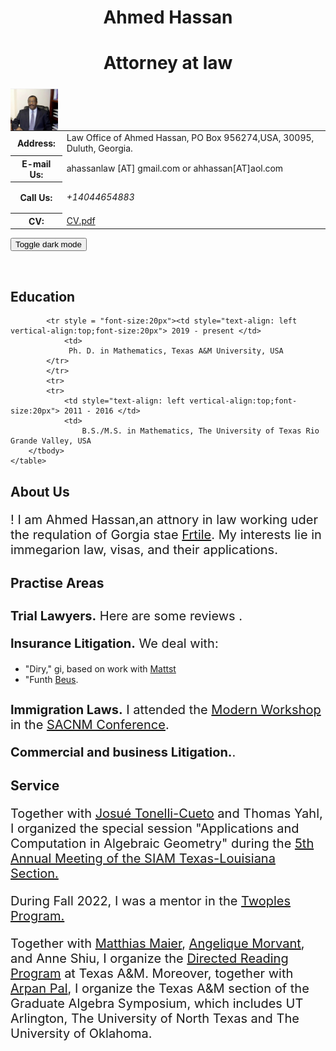 <!DOCTYPE html PUBLIC "-//W3C//DTD XHTML 1.1//EN"
  "http://www.w3.org/TR/xhtml11/DTD/xhtml11.dtd">

<html xmlns="http://www.w3.org/1999/xhtml" xml:lang="en">

<head>
 <meta charset="UTF-8">
 <meta http-equiv="X-UA-Compatible" content="IE=edge">
 <meta name="viewport" content="width=device-width, initial-scale=1.0">
<style type="text/css">

body {
  padding: 25px;
  background-color: whitesmoke;
  color: black;
  font-size: 20px;
}
.contactsearch {
 visibility:hidden;
} 

.dark-mode {
  background-color: black;
  color: whitesmoke;
}
  
h1 {color: Maroon;}
</style>
</head>

<!-- BEGIN CONTENT HERE -->

<h1 class="pageTitle" style="text-align:center;">Ahmed Hassan</h1>
<h1 class="pageTitle" style="text-align:center;">Attorney at law</h1>
<div>
<!-- Photograph -->
<img class="img-responsive" src="hassan_photo.jpg" width="15%" alt="hassan_photo.jpg"
     style="position:relative;float:left;padding-right:5px;padding-top:5px;"/>
<!-- Contact info -->
<table>
<tr><!-- Office -->
<th style=> Address:</th>
<td> Law Office of Ahmed Hassan, PO Box 956274,USA, 30095, Duluth, Georgia. </td>
</tr>
<tr><!-- Obfuscate your e-mail address to reduce spam -->
<th style=>E-mail Us:</th>
<td> ahassanlaw [AT] gmail.com or ahhassan[AT]aol.com </td>
</tr>
<tr><!-- Call us -->
<th style="text-align: vertical-align:top">Call Us:</th>
<td style="vertical-align: top">

<i>  +14044654883 </i>
</td>
</tr>
<tr><!-- Link to your CV -->
<th>CV:</th>
<td><a href="hassan_CV.pdf">CV.pdf</a></td>
</tr>
</table>
</div>

<button onclick="myFunction()">Toggle dark mode</button>

<script>
function myFunction() {
   var element = document.body;
   element.classList.toggle("dark-mode");
}
</script>

<!-- Break -->
<p><br style="clear: both;"/></p>

<h2>Education</h2>
    <table cellpadding="3">
        <tbody style = "font-size:20px">

            <tr style = "font-size:20px"><td style="text-align: left vertical-align:top;font-size:20px"> 2019 - present </td>
                <td>
                 Ph. D. in Mathematics, Texas A&M University, USA
            </tr>
            </tr>
            <tr>
            <tr>
                <td style="text-align: left vertical-align:top;font-size:20px"> 2011 - 2016 </td>
                <td> 
                    B.S./M.S. in Mathematics, The University of Texas Rio Grande Valley, USA
        </tbody>
    </table>


  <h2>About Us </h2> 

<tbody> 

<p style="font-size:20px">! I am Ahmed Hassan,an attnory in law working uder the requlation of Gorgia stae  <a href="https://www.gorgia.edu/~fradle/">Frtile</a>. My interests lie in immegarion law, visas, and their applications.
</p>

  <h2> Practise Areas</h2>

<p style="font-size:28px">

</p>
<p style="font-size:20px"> <b> Trial Lawyers.</b> Here are some reviews <a href="https://icerm.br.edu/events/h23-agst/"> </a> .
</p>

<p style="font-size:20px"> <b> Insurance Litigation.</b> We deal with: 
<ul>
  <li>"Diry," gi, based on work with <a href="https://mattst.github.io/">Mattst</a> </li>

  <li>"Funth <a href="https://bmpus.com/">Beus</a>.</li>
</ul>
</p>

<p style="font-size:28px">

</p>
<p style="font-size:20px"> <b> Immigration Laws.</b> I attended the <a href="https://www.msr/1056">Modern  Workshop</a> in the <a href="https://www.saonference">SACNM Conference</a>.
</p>

</p>
<p style="font-size:20px"> <b> Commercial and business Litigation.</b>.
</p>

 <!--p style="font-size:20px"> Matst, Fre and I are . Together with <a href="https://sites.google.com/view/wencail/home">Weai iu</a> and <a href="https://sites.google.com/view/rodatos/">Rotos</a>,  <a href="https://sites.google.com/site/jaklman/">Jallman</a>, <a href="https://users.math.msu.edu/users/ikkov/">Ilyvskiy</a>
  </p-->
  
 
  
<h2>Service</h2>
<p style="font-size:20px">Together with <a href="https://tonellicueto.xyz/">Josué Tonelli-Cueto</a> and Thomas Yahl, I organized the special session "Applications and Computation in Algebraic Geometry" during the <a href="https://www.math.uh.edu/siamtxla22/index.shtml">5th Annual Meeting of the SIAM Texas-Louisiana Section.</a>

<p style="font-size: 20px">During Fall 2022, I was a mentor in the <a href="https://sites.google.com/view/twoples/">Twoples Program.</a>
</p>

<p style="font-size: 20px">Together with <a href="https://people.tamu.edu/~maier/">Matthias Maier</a>, <a href="https://www.math.tamu.edu/directory/formalpg.php?user=mae4102">Angelique Morvant</a>, and Anne Shiu, I organize the <a href="https://www.math.tamu.edu/undergraduate/drp/">Directed Reading Program</a> at Texas A&M. Moreover, together with <a href="https://arpan-pal.github.io/">Arpan Pal</a>, I organize the Texas A&M section of the Graduate Algebra Symposium, which includes UT Arlington, The University of North Texas and The University of Oklahoma.</p>
</tbody>

<!-- ===================== END YOUR CONTENT HERE ===================== -->
</body>
</html>
</div>


